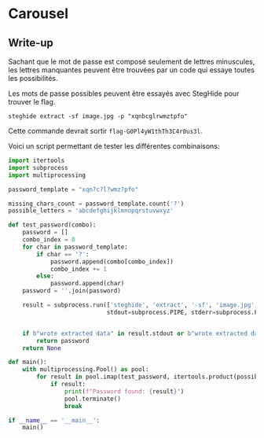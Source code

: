 # Carousel

## Write-up

Sachant que le mot de passe est composé seulement de lettres minuscules, les lettres manquantes peuvent être trouvées par un code qui essaye toutes les possibilités. 

Les mots de passe possibles peuvent être essayés avec StegHide pour trouver le flag.

```
steghide extract -sf image.jpg -p "xqnbcglrwmztpfo"
```


Cette commande devrait sortir `flag-G0Pl4yW1thTh3C4r0us3l`.


Voici un script permettant de tester les différentes combinaisons:

```py
import itertools
import subprocess
import multiprocessing

password_template = "xqn?c?l?wmz?pfo"

missing_chars_count = password_template.count('?')
possible_letters = 'abcdefghijklmnopqrstuvwxyz'

def test_password(combo):
    password = []
    combo_index = 0
    for char in password_template:
        if char == '?':
            password.append(combo[combo_index])
            combo_index += 1
        else:
            password.append(char)
    password = ''.join(password)

    result = subprocess.run(['steghide', 'extract', '-sf', 'image.jpg', '-p', password],
                            stdout=subprocess.PIPE, stderr=subprocess.PIPE, timeout=5)


    if b"wrote extracted data" in result.stdout or b"wrote extracted data" in result.stderr:
        return password 
    return None

def main():
    with multiprocessing.Pool() as pool:
        for result in pool.imap(test_password, itertools.product(possible_letters, repeat=missing_chars_count)):
            if result:
                print(f"Password found: {result}")
                pool.terminate()
                break

if __name__ == '__main__':
    main()
```
